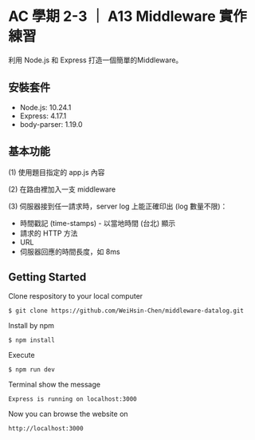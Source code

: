 # AC 學期 2-3 ｜ A13 Middleware 實作練習

利用 Node.js 和 Express 打造一個簡單的Middleware。

## 安裝套件

- Node.js: 10.24.1
- Express: 4.17.1
- body-parser: 1.19.0

## 基本功能

(1) 使用題目指定的 app.js 內容

(2) 在路由裡加入一支 middleware

(3) 伺服器接到任一請求時，server log 上能正確印出 (log 數量不限)：
- 時間戳記 (time-stamps) - 以當地時間 (台北) 顯示
- 請求的 HTTP 方法
- URL
- 伺服器回應的時間長度，如 8ms

## Getting Started
Clone respository to your local computer
```
$ git clone https://github.com/WeiHsin-Chen/middleware-datalog.git
```
Install by npm
```
$ npm install
```
Execute
```
$ npm run dev
```
Terminal show the message
```
Express is running on localhost:3000
```
Now you can browse the website on
```
http://localhost:3000
```
